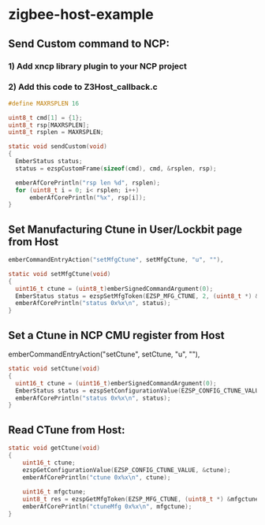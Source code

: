 # zigbee-host-example

## Send Custom command to NCP:

### 1) Add xncp library plugin to your NCP project
### 2) Add this code to Z3Host_callback.c

```c
#define MAXRSPLEN 16

uint8_t cmd[1] = {1};
uint8_t rsp[MAXRSPLEN];
uint8_t rsplen = MAXRSPLEN;

static void sendCustom(void)
{
  EmberStatus status;
  status = ezspCustomFrame(sizeof(cmd), cmd, &rsplen, rsp);

  emberAfCorePrintln("rsp len %d", rsplen);
  for (uint8_t i = 0; i< rsplen; i++)
	  emberAfCorePrintln("%x", rsp[i]);
}
```
## Set Manufacturing Ctune in User/Lockbit page from Host
```c
emberCommandEntryAction("setMfgCtune", setMfgCtune, "u", ""),

static void setMfgCtune(void)
{
  uint16_t ctune = (uint8_t)emberSignedCommandArgument(0);
  EmberStatus status = ezspSetMfgToken(EZSP_MFG_CTUNE, 2, (uint8_t *) &ctune);
  emberAfCorePrintln("status 0x%x\n", status);
}
```
## Set a Ctune in NCP CMU register from Host

emberCommandEntryAction("setCtune", setCtune, "u", ""),
```c
static void setCtune(void)
{
  uint16_t ctune = (uint16_t)emberSignedCommandArgument(0);
  EmberStatus status = ezspSetConfigurationValue(EZSP_CONFIG_CTUNE_VALUE, ctune);
  emberAfCorePrintln("status 0x%x\n", status);
}
```
## Read CTune from Host:

```c
static void getCtune(void)
{
	uint16_t ctune;
	ezspGetConfigurationValue(EZSP_CONFIG_CTUNE_VALUE, &ctune);
	emberAfCorePrintln("ctune 0x%x\n", ctune);
	
	uint16_t mfgctune;
	uint8_t res = ezspGetMfgToken(EZSP_MFG_CTUNE, (uint8_t *) &mfgctune);
	emberAfCorePrintln("ctuneMfg 0x%x\n", mfgctune);
}
```
